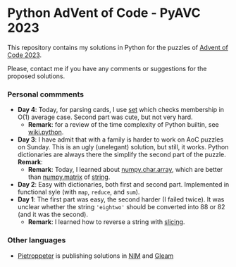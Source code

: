 # Python AdVent of Code - PyAVC 2023

This repository contains my solutions in Python for the puzzles of [Advent of Code 2023](https://adventofcode.com/).

Please, contact me if you have any comments or suggestions for the proposed solutions.

### Personal commments

* **Day 4**: Today, for parsing cards, I use [set](https://docs.python.org/3.11/library/stdtypes.html?highlight=set#set) which checks membership in O(1) average case. Second part was cute, but not very hard. 
    * **Remark**: for a review of the time complexity of Python builtin, see [wiki.python](https://wiki.python.org/moin/TimeComplexity).
* **Day 3**: I have admit that with a family is harder to work on AoC puzzles on Sunday. This is an ugly (unelegant) solution, but still, it works. Python dictionaries are always there the simplify the second part of the puzzle. **Remark**: 
    * **Remark**: Today, I learned about [numpy.char.array](https://numpy.org/doc/stable/reference/generated/numpy.char.array.html#numpy.char.array), which are better than [numpy.matrix](https://numpy.org/doc/stable/reference/generated/numpy.matrix.html) of [string](https://docs.python.org/3/library/string.html#module-string).
* **Day 2**: Easy with dictionaries, both first and second part. Implemented in functional syle (with `map`, `reduce`, and `sum`).
* **Day 1**: The first part was easy, the second harder (I failed twice). It was unclear whether the string `'eightwo'` should be converted into 88 or 82 (and it was the second). 
    * **Remark**: I learned how to reverse a string with [slicing](https://www.digitalocean.com/community/tutorials/python-reverse-string).

### Other languages

* [Pietroppeter](https://github.com/pietroppeter/adventofcode2023) is publishing solutions in [NIM](https://nim-lang.org/) and [Gleam](https://gleam.io/)
